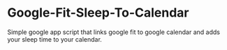 # Google-Fit-Sleep-To-Calendar
Simple google app script that links google fit to google calendar and adds your sleep time to your calendar.
